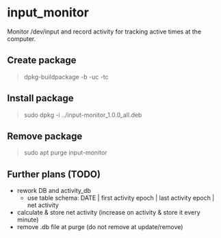 # input_monitor
Monitor /dev/input and record activity for tracking active times at the
computer.

## Create package
  > dpkg-buildpackage -b -uc -tc

## Install package
  > sudo dpkg -i ../input-monitor_1.0.0_all.deb

## Remove package
  > sudo apt purge input-monitor

## Further plans (TODO)
- rework DB and activity_db
  - use table schema:
    DATE | first activity epoch | last activity epoch | net activity
- calculate & store net activity (increase on activity & store it every minute)
- remove .db file at purge (do not remove at update/remove)
